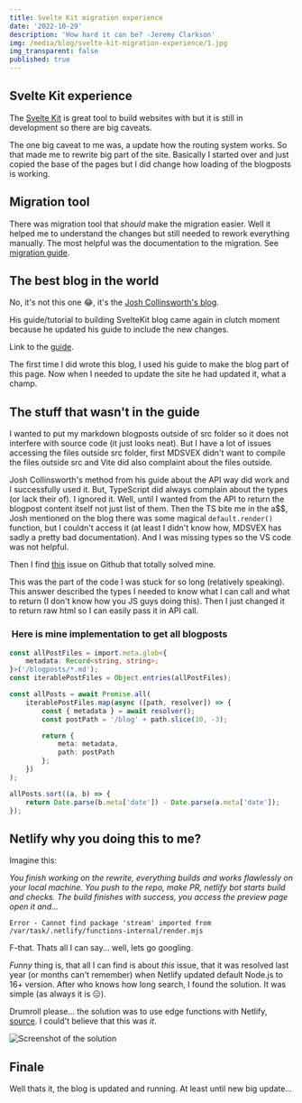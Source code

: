 ```yaml
---
title: Svelte Kit migration experience
date: '2022-10-29'
description: 'How hard it can be? -Jeremy Clarkson'
img: /media/blog/svelte-kit-migration-experience/1.jpg
img_transparent: false
published: true
---
```


## Svelte Kit experience

The [Svelte Kit](https://kit.svelte.dev/) is great tool to build websites with but it is still in development so there are big caveats.

The one big caveat to me was, a update how the routing system works. So that made me to rewrite big part of the site. Basically I started over and just copied the base of the pages but I did change how loading of the blogposts is working.

## Migration tool

There was migration tool that _should_ make the migration easier. Well it helped me to understand the changes but still needed to rework everything manually. The most helpful was the documentation to the migration. See [migration guide](https://github.com/sveltejs/kit/discussions/5774).

## The best blog in the world

No, it's not this one 😂, it's the [Josh Collinsworth's blog](https://joshcollinsworth.com/blog).

His guide/tutorial to building SvelteKit blog came again in clutch moment because he updated his guide to include the new changes.

Link to the [guide](https://joshcollinsworth.com/blog/build-static-sveltekit-markdown-blog).

The first time I did wrote this blog, I used his guide to make the blog part of this page. Now when I needed to update the site he had updated it, what a champ.

## The stuff that wasn't in the guide

I wanted to put my markdown blogposts outside of src folder so it does not interfere with source code (it just looks neat).
But I have a lot of issues accessing the files outside src folder, first MDSVEX didn't want to compile the files outside src and Vite did also complaint about the files outside.

Josh Collinsworth's method from his guide about the API way did work and I successfully used it. But, TypeScript did always complain about the types (or lack their of). I ignored it. Well, until I wanted from the API to return the blogpost content itself not just list of them.
Then the TS bite me in the a$$, Josh mentioned on the blog there was some magical `default.render()` function, but I couldn't access it (at least I didn't know how, MDSVEX has sadly a pretty bad documentation). And I was missing types so the VS code was not helpful.

Then I find [this](https://github.com/pngwn/MDsveX/discussions/220#discussioncomment-3357000) issue on Github that totally solved mine.

This was the part of the code I was stuck for so long (relatively speaking). This answer described the types I needed to know what I can call and what to return (I don't know how you JS guys doing this). Then I just changed it to return raw html so I can easily pass it in API call.

###  Here is mine implementation to get all blogposts

```ts
const allPostFiles = import.meta.glob<{
	metadata: Record<string, string>;
}>('/blogposts/*.md');
const iterablePostFiles = Object.entries(allPostFiles);

const allPosts = await Promise.all(
	iterablePostFiles.map(async ([path, resolver]) => {
		const { metadata } = await resolver();
		const postPath = '/blog' + path.slice(10, -3);

		return {
			meta: metadata,
			path: postPath
		};
	})
);

allPosts.sort((a, b) => {
	return Date.parse(b.meta['date']) - Date.parse(a.meta['date']);
});
```

## Netlify why you doing this to me?

Imagine this:

_You finish working on the rewrite, everything builds and works flawlessly on your local machine. You push to the repo, make PR, netlify bot starts build and checks. The build finishes with success, you access the preview page open it and..._

`Error - Cannot find package 'stream' imported from /var/task/.netlify/functions-internal/render.mjs`

F-that. Thats all I can say... well, lets go googling.

_Funny_ thing is, that all I can find is about _this_ issue, that it was resolved last year (or months can't remember) when Netlify updated default Node.js to 16+ version.
After who knows how long search, I found the solution. It was simple (as always it is 😑).

Drumroll please... the solution was to use edge functions with Netlify, [source](https://github.com/sveltejs/kit/issues/6462#issuecomment-1234893057). I could't believe that this was _it_.

![Screenshot of the solution](/media/blog/svelte-kit-migration-experience/issue-6462-sveltekit.png)

## Finale

Well thats it, the blog is updated and running. At least until new big update...
